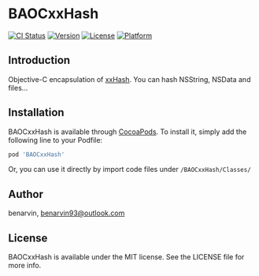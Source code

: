 # BAOCxxHash

[![CI Status](https://img.shields.io/travis/benarvin/BAOCxxHash.svg?style=flat)](https://travis-ci.org/benarvin/BAOCxxHash)
[![Version](https://img.shields.io/cocoapods/v/BAOCxxHash.svg?style=flat)](https://cocoapods.org/pods/BAOCxxHash)
[![License](https://img.shields.io/cocoapods/l/BAOCxxHash.svg?style=flat)](https://cocoapods.org/pods/BAOCxxHash)
[![Platform](https://img.shields.io/cocoapods/p/BAOCxxHash.svg?style=flat)](https://cocoapods.org/pods/BAOCxxHash)

## Introduction

Objective-C encapsulation of [xxHash](https://github.com/Cyan4973/xxHash). You can hash NSString, NSData and files...

## Installation

BAOCxxHash is available through [CocoaPods](https://cocoapods.org). To install
it, simply add the following line to your Podfile:

```ruby
pod 'BAOCxxHash'
```

Or, you can use it directly by import code files under ```/BAOCxxHash/Classes/```

## Author

benarvin, benarvin93@outlook.com

## License

BAOCxxHash is available under the MIT license. See the LICENSE file for more info.

